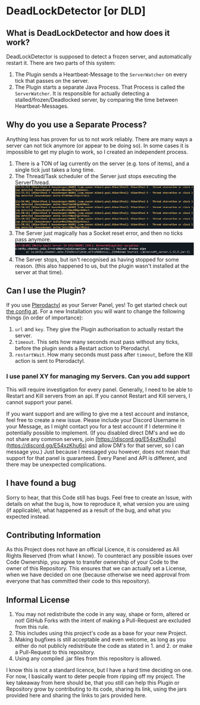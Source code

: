  # DeadLockDetector [or DLD]
## What is DeadLockDetector and how does it work?
DeadLockDetector is supposed to detect a frozen server, and automatically restart it.
There are two parts of this system:
1. The Plugin sends a Heartbeat-Message to the `ServerWatcher` on every tick that passes on the server.
2. The Plugin starts a separate Java Process. 
That Process is called the `ServerWatcher`.
It is responsible for actually detecting a stalled/frozen/Deadlocked server, by comparing the time between Heartbeat-Messages.

## Why do you use a Separate Process?

Anything less has proven for us to not work reliably.
There are many ways a server can not tick anymore (or appear to be doing so).
In some cases it is impossible to get my plugin to work, so I created an independent process.

1. There is a TON of lag currently on the server (e.g. tons of items), and a single tick just takes a long time.
2. The Thread/Task scheduler of the Server just stops executing the ServerThread. ![Picture of Scheduler dying](images/schedulerDeath.png)
3. The Server just magically has a Socket reset error, and then no ticks pass anymore. ![Broken Pipe error](images/socketReset.png)
4. The Server stops, but isn't recognised as having stopped for some reason. (this also happened to us, but the plugin wasn't installed at the server at that time).

## Can I use the Plugin?

If you use [Pterodactyl](https://pterodactyl.io/) as your Server Panel, yes!
To get started check out [the config at](deadlockdetector-plugin/src/main/resources/config.yml).
For a new Installation you will want to change the following things (in order of importance):
1. `url` and `key`. They give the Plugin authorisation to actually restart the server.
2. `timeout`. This sets how many seconds must pass without any ticks, before the plugin sends a Restart action to Pterodactyl.
3. `restartWait`. How many seconds must pass after `timeout`, before the KIll action is sent to Pterodactyl.

### I use panel XY for managing my Servers. Can you add support

This will require investigation for every panel.
Generally, I need to be able to Restart and Kill servers from an api.
If you cannot Restart and Kill servers, I cannot support your panel.

If you want support and are willing to give me a test account and instance, feel free to create a new issue.
Please include your Discord Username in your Message, as I might contact you for a test account if I determine it potentially possible to implement.
(If you disabled direct DM's and we do not share any common servers, join [https://discord.gg/E54xzKhu6s](https://discord.gg/E54xzKhu6s) and allow DM's for that server, so I can message you.)
Just because I messaged you however, does not mean that support for that panel is guaranteed.
Every Panel and API is different, and there may be unexpected complications.

## I have found a bug

Sorry to hear, that this Code still has bugs.
Feel free to create an Issue, with details on what the bug is, how to reproduce it, what version you are using (if applicable), what happened as a result of the bug, and what you expected instead.

## Contributing Information

As this Project does not have an official Licence, it is considered as All Rights Reserved (from what I know).
To counteract any possible issues over Code Ownership, you agree to transfer ownership of your Code to the owner of this Repository.
This ensures that we can actually set a License, when we have decided on one (because otherwise we need approval from everyone that has committed their code to this repository).

## Informal License

1. You may not redistribute the code in any way, shape or form, altered or not! GitHub Forks with the intent of making a Pull-Request are excluded from this rule.
2. This includes using this project's code as a base for your new Project.
3. Making bugfixes is still acceptable and even welcome, as long as you either do not publicly redistribute the code as stated in 1. and 2. or make a Pull-Request to this repository.
4. Using any compiled .jar files from this repository is allowed.

I know this is not a standard licence, but I have a hard time deciding on one.
For now, I basically want to deter people from ripping off my project.
The key takeaway from here should be, that you still can help this Plugin or Repository grow by contributing to its code, sharing its link, using the jars provided here and sharing the links to jars provided here.